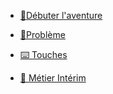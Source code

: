 <!-- docs/_sidebar.md -->

* [👏Débuter l'aventure](/)
* [🚨Problème](/problem)
* [⌨️ Touches](/keybind)

* [💼 Métier Intérim](/side-job)
